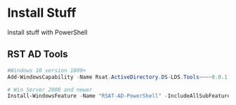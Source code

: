 # Install Stuff

Install stuff with PowerShell

## RST AD Tools

```powershell
#Windows 10 version 1809+
Add-WindowsCapability -Name Rsat.ActiveDirectory.DS-LDS.Tools~~~~0.0.1.0 -Online

# Win Server 2008 and newer
Install-WindowsFeature -Name "RSAT-AD-PowerShell" -IncludeAllSubFeature
```